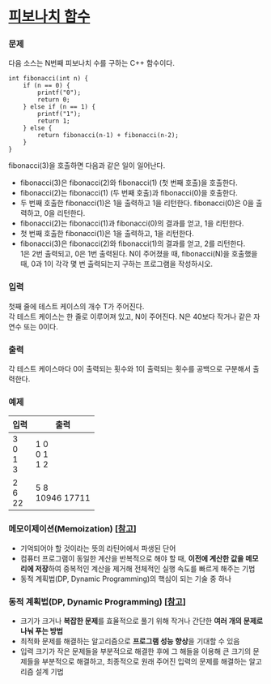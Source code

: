 # [피보나치 함수](https://www.acmicpc.net/problem/1003)  
  
### 문제  
  
다음 소스는 N번째 피보나치 수를 구하는 C++ 함수이다.  
```
int fibonacci(int n) {
    if (n == 0) {
        printf("0");
        return 0;
    } else if (n == 1) {
        printf("1");
        return 1;
    } else {
        return fibonacci(n‐1) + fibonacci(n‐2);
    }
}
```  
fibonacci(3)을 호출하면 다음과 같은 일이 일어난다.  
 - fibonacci(3)은 fibonacci(2)와 fibonacci(1) (첫 번째 호출)을 호출한다.  
 - fibonacci(2)는 fibonacci(1) (두 번째 호출)과 fibonacci(0)을 호출한다.  
 - 두 번째 호출한 fibonacci(1)은 1을 출력하고 1을 리턴한다.
fibonacci(0)은 0을 출력하고, 0을 리턴한다.  
 - fibonacci(2)는 fibonacci(1)과 fibonacci(0)의 결과를 얻고, 1을 리턴한다.  
 - 첫 번째 호출한 fibonacci(1)은 1을 출력하고, 1을 리턴한다.  
 - fibonacci(3)은 fibonacci(2)와 fibonacci(1)의 결과를 얻고, 2를 리턴한다.  
1은 2번 출력되고, 0은 1번 출력된다. N이 주어졌을 때, fibonacci(N)을 호출했을 때, 0과 1이 각각 몇 번 출력되는지 구하는 프로그램을 작성하시오.  
  
### 입력  
  
첫째 줄에 테스트 케이스의 개수 T가 주어진다.  
각 테스트 케이스는 한 줄로 이루어져 있고, N이 주어진다. N은 40보다 작거나 같은 자연수 또는 0이다.  
  
### 출력  
  
각 테스트 케이스마다 0이 출력되는 횟수와 1이 출력되는 횟수를 공백으로 구분해서 출력한다.  
  
### 예제  
  
|입력|출력|
|---|---|
|3<br/>0<br/>1<br/>3|1 0<br/>0 1<br/>1 2|
|2<br/>6<br/>22|5 8<br/>10946 17711|
  
### 메모이제이션(Memoization) [[참고](https://wondytyahng.tistory.com/entry/memoization-%EB%A9%94%EB%AA%A8%EC%9D%B4%EC%A0%9C%EC%9D%B4%EC%85%98)]
  
 - 기억되어야 할 것이라는 뜻의 라틴어에서 파생된 단어
 - 컴퓨터 프로그램이 동일한 계산을 반복적으로 해야 할 때, **이전에 계산한 값을 메모리에 저장**하여 중복적인 계산을 제거해 전체적인 실행 속도를 빠르게 해주는 기법
 - 동적 계획법(DP, Dynamic Programming)의 핵심이 되는 기술 중 하나
  
### 동적 계획법(DP, Dynamic Programming) [[참고](https://wondytyahng.tistory.com/entry/DP-%EB%8F%99%EC%A0%81%EA%B3%84%ED%9A%8D%EB%B2%95-%EC%95%8C%EA%B3%A0%EB%A6%AC%EC%A6%98)]
  
 - 크기가 크거나 **복잡한 문제**를 효율적으로 풀기 위해 작거나 간단한 **여러 개의 문제로 나눠 푸는 방법**
 - 최적화 문제를 해결하는 알고리즘으로 **프로그램 성능 향상**을 기대할 수 있음
 - 입력 크기가 작은 문제들을 부분적으로 해결한 후에 그 해들을 이용해 큰 크기의 문제들을 부분적으로 해결하고, 최종적으로 원래 주어진 입력의 문제를 해결하는 알고리즘 설계 기법